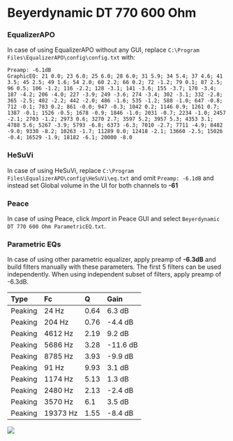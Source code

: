 # Beyerdynamic DT 770 600 Ohm

### EqualizerAPO
In case of using EqualizerAPO without any GUI, replace `C:\Program Files\EqualizerAPO\config\config.txt`
with:
```
Preamp: -6.1dB
GraphicEQ: 21 0.0; 23 6.0; 25 6.0; 28 6.0; 31 5.9; 34 5.4; 37 4.6; 41 3.5; 45 2.5; 49 1.6; 54 2.0; 60 2.2; 66 0.2; 72 -1.2; 79 0.1; 87 2.5; 96 0.5; 106 -1.2; 116 -2.2; 128 -3.1; 141 -3.6; 155 -3.7; 170 -3.4; 187 -4.2; 206 -4.0; 227 -3.9; 249 -3.6; 274 -3.4; 302 -3.1; 332 -2.8; 365 -2.5; 402 -2.2; 442 -2.0; 486 -1.6; 535 -1.2; 588 -1.0; 647 -0.8; 712 -0.1; 783 0.2; 861 -0.0; 947 -0.3; 1042 0.2; 1146 0.9; 1261 0.7; 1387 -0.1; 1526 -0.5; 1678 -0.9; 1846 -1.0; 2031 -0.7; 2234 -1.0; 2457 -2.1; 2703 -1.2; 2973 0.6; 3270 2.7; 3597 5.2; 3957 5.3; 4353 3.1; 4788 5.6; 5267 -3.9; 5793 -6.8; 6373 -6.3; 7010 -2.7; 7711 -4.9; 8482 -9.0; 9330 -8.2; 10263 -1.7; 11289 0.0; 12418 -2.1; 13660 -2.5; 15026 -0.4; 16529 -1.9; 18182 -6.1; 20000 -8.0
```

### HeSuVi
In case of using HeSuVi, replace `C:\Program Files\EqualizerAPO\config\HeSuVi\eq.txt` and omit `Preamp:
-6.1dB` and instead set Global volume in the UI for both channels to **-61**

### Peace
In case of using Peace, click *Import* in Peace GUI and select `Beyerdynamic DT 770 600 Ohm ParametricEQ.txt`.

### Parametric EQs
In case of using other parametric equalizer, apply preamp of **-6.3dB** and build filters manually
with these parameters. The first 5 filters can be used independently.
When using independent subset of filters, apply preamp of -6.3dB.

| Type    | Fc       |    Q | Gain     |
|:--------|:---------|:-----|:---------|
| Peaking | 24 Hz    | 0.64 | 6.3 dB   |
| Peaking | 204 Hz   | 0.76 | -4.4 dB  |
| Peaking | 4612 Hz  | 2.19 | 9.2 dB   |
| Peaking | 5686 Hz  | 3.28 | -11.6 dB |
| Peaking | 8785 Hz  | 3.93 | -9.9 dB  |
| Peaking | 91 Hz    | 9.93 | 3.1 dB   |
| Peaking | 1174 Hz  | 5.13 | 1.3 dB   |
| Peaking | 2480 Hz  | 2.13 | -2.4 dB  |
| Peaking | 3570 Hz  | 6.1  | 3.5 dB   |
| Peaking | 19373 Hz | 1.55 | -8.4 dB  |

![](https://raw.githubusercontent.com/jaakkopasanen/AutoEq/master/results/headphonecom/sbaf-serious/Beyerdynamic%20DT%20770%20600%20Ohm/Beyerdynamic%20DT%20770%20600%20Ohm.png)